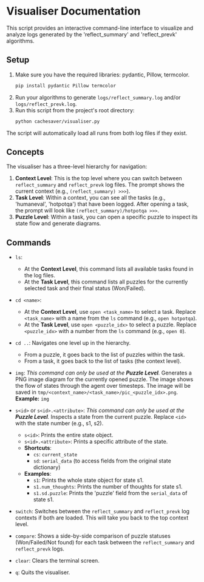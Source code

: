 # Visualiser Documentation

This script provides an interactive command-line interface to visualize and analyze logs generated by the 'reflect_summary' and 'reflect_prevk' algorithms.

## Setup
1.  Make sure you have the required libraries: pydantic, Pillow, termcolor.
    ```bash
    pip install pydantic Pillow termcolor
    ```
2.  Run your algorithms to generate `logs/reflect_summary.log` and/or `logs/reflect_prevk.log`.
3.  Run this script from the project's root directory:
    ```bash
    python cachesaver/visualiser.py
    ```

The script will automatically load all runs from both log files if they exist.

## Concepts

The visualiser has a three-level hierarchy for navigation:
1.  **Context Level**: This is the top level where you can switch between `reflect_summary` and `reflect_prevk` log files. The prompt shows the current context (e.g., `(reflect_summary) >>>`).
2.  **Task Level**: Within a context, you can see all the tasks (e.g., 'humaneval', 'hotpotqa') that have been logged. After opening a task, the prompt will look like `(reflect_summary)/hotpotqa >>>`.
3.  **Puzzle Level**: Within a task, you can open a specific puzzle to inspect its state flow and generate diagrams.

## Commands

-   `ls`:
    -   At the **Context Level**, this command lists all available tasks found in the log files.
    -   At the **Task Level**, this command lists all puzzles for the currently selected task and their final status (Won/Failed).

-   `cd <name>`:
    -   At the **Context Level**, use `open <task_name>` to select a task. Replace `<task_name>` with a name from the `ls` command (e.g., `open hotpotqa`).
    -   At the **Task Level**, use `open <puzzle_idx>` to select a puzzle. Replace `<puzzle_idx>` with a number from the `ls` command (e.g., `open 0`).

-   `cd ..`:
    Navigates one level up in the hierarchy.
    -   From a puzzle, it goes back to the list of puzzles within the task.
    -   From a task, it goes back to the list of tasks (the context level).

-   `img`:
    *This command can only be used at the **Puzzle Level**.*
    Generates a PNG image diagram for the currently opened puzzle. The image shows the flow of states through the agent over timesteps. The image will be saved in `tmp/<context_name>/<task_name>/pic_<puzzle_idx>.png`.
    **Example:** `img`

-   `s<id>` or `s<id>.<attribute>`:
    *This command can only be used at the **Puzzle Level**.*
    Inspects a state from the current puzzle. Replace `<id>` with the state number (e.g., s1, s2).
    -   `s<id>`: Prints the entire state object.
    -   `s<id>.<attribute>`: Prints a specific attribute of the state.
    -   **Shortcuts**:
        -   `cs`: `current_state`
        -   `sd`: `serial_data` (to access fields from the original state dictionary)
    -   **Examples**:
        -   `s1`: Prints the whole state object for state s1.
        -   `s1.num_thoughts`: Prints the number of thoughts for state s1.
        -   `s1.sd.puzzle`: Prints the 'puzzle' field from the `serial_data` of state s1.

-   `switch`:
    Switches between the `reflect_summary` and `reflect_prevk` log contexts if both are loaded. This will take you back to the top context level.

-   `compare`:
    Shows a side-by-side comparison of puzzle statuses (Won/Failed/Not found) for each task between the `reflect_summary` and `reflect_prevk` logs.

-   `clear`:
    Clears the terminal screen.

-   `q`:
    Quits the visualiser. 